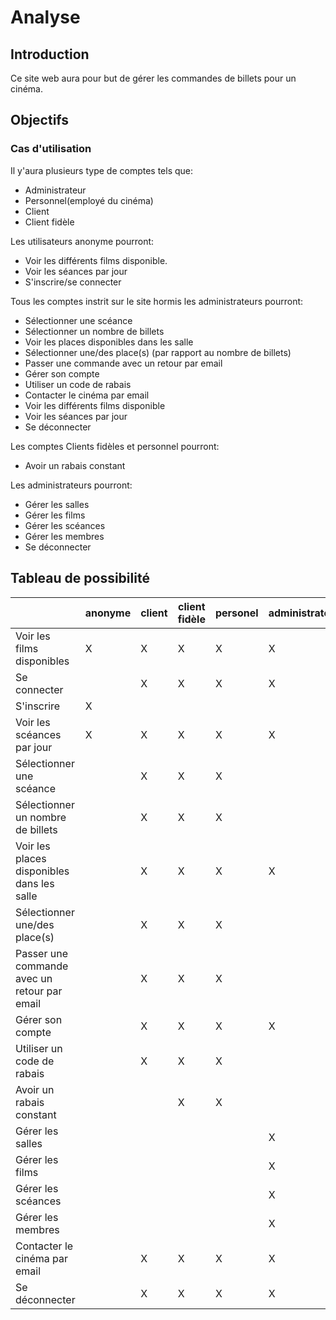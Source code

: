 # Analyse

## Introduction

Ce site web aura pour but de gérer les commandes de billets pour un cinéma.

## Objectifs

### Cas d'utilisation

Il y'aura plusieurs type de comptes tels que:

* Administrateur
* Personnel(employé du cinéma)
* Client
* Client fidèle

Les utilisateurs anonyme pourront:

* Voir les différents films disponible. 
* Voir les séances par jour
* S'inscrire/se connecter

Tous les comptes instrit sur le site hormis les administrateurs pourront:

* Sélectionner une scéance
* Sélectionner un nombre de billets
* Voir les places disponibles dans les salle
* Sélectionner une/des place(s) (par rapport au nombre de billets)
* Passer une commande avec un retour par email
* Gérer son compte
* Utiliser un code de rabais
* Contacter le cinéma par email
* Voir les différents films disponible
* Voir les séances par jour
* Se déconnecter

Les comptes Clients fidèles et personnel pourront:

* Avoir un rabais constant

Les administrateurs pourront:

* Gérer les salles
* Gérer les films
* Gérer les scéances
* Gérer les membres
* Se déconnecter


## Tableau de possibilité
|                                              | anonyme | client | client fidèle | personel | administrateur |
| -------------------------------------------- | ------- | ------ | ------------- | -------- | -------------- |
| Voir les films disponibles                   | X       | X      | X             | X        | X              |
| Se connecter                                 |         | X      | X             | X        | X              |
| S'inscrire                                   | X       |        |               |          |                |
| Voir les scéances par jour                   | X       | X      | X             | X        | X              |
| Sélectionner une scéance                     |         | X      | X             | X        |                |
| Sélectionner un nombre de billets            |         | X      | X             | X        |                |
| Voir les places disponibles dans les salle   |         | X      | X             | X        | X              |
| Sélectionner une/des place(s)                |         | X      | X             | X        |                |
| Passer une commande avec un retour par email |         | X      | X             | X        |                |
| Gérer son compte                             |         | X      | X             | X        | X              |
| Utiliser un code de rabais                   |         | X      | X             | X        |                |
| Avoir un rabais constant                     |         |        | X             | X        |                |
| Gérer les salles                             |         |        |               |          | X              |
| Gérer les films                              |         |        |               |          | X              |
| Gérer les scéances                           |         |        |               |          | X              |
| Gérer les membres                            |         |        |               |          | X              |
| Contacter le cinéma par email                |         | X      | X             | X        | X              |
| Se déconnecter                               |         | X      | X             | X        | X              |